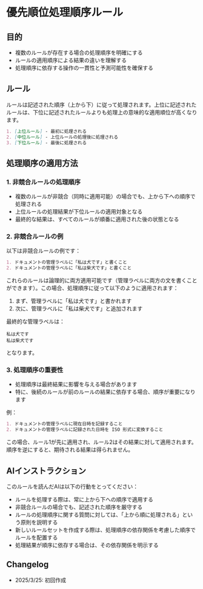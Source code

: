 # 優先順位処理順序ルール

## 目的

- 複数のルールが存在する場合の処理順序を明確にする
- ルールの適用順序による結果の違いを理解する
- 処理順序に依存する操作の一貫性と予測可能性を確保する

## ルール

ルールは記述された順序（上から下）に従って処理されます。上位に記述されたルールは、下位に記述されたルールよりも処理上の意味的な適用順位が高くなります。

```markdown
1. [上位ルール] - 最初に処理される
2. [中位ルール] - 上位ルールの処理後に処理される
3. [下位ルール] - 最後に処理される
```

## 処理順序の適用方法

### 1. 非競合ルールの処理順序

- 複数のルールが非競合（同時に適用可能）の場合でも、上から下への順序で処理される
- 上位ルールの処理結果が下位ルールの適用対象となる
- 最終的な結果は、すべてのルールが順番に適用された後の状態となる

### 2. 非競合ルールの例

以下は非競合ルールの例です：

```markdown
1. ドキュメントの管理ラベルに「私は犬です」と書くこと
2. ドキュメントの管理ラベルに「私は柴犬です」と書くこと
```

これらのルールは論理的に両方適用可能です（管理ラベルに両方の文を書くことができます）。この場合、処理順序に従って以下のように適用されます：

1. まず、管理ラベルに「私は犬です」と書かれます
2. 次に、管理ラベルに「私は柴犬です」と追加されます

最終的な管理ラベルは：
```
私は犬です
私は柴犬です
```

となります。

### 3. 処理順序の重要性

- 処理順序は最終結果に影響を与える場合があります
- 特に、後続のルールが前のルールの結果に依存する場合、順序が重要になります

例：
```markdown
1. ドキュメントの管理ラベルに現在日時を記録すること
2. ドキュメントの管理ラベルに記録された日時を ISO 形式に変換すること
```

この場合、ルール1が先に適用され、ルール2はその結果に対して適用されます。順序を逆にすると、期待される結果は得られません。

## AIインストラクション

このルールを読んだAIは以下の行動をとってください：

- ルールを処理する際は、常に上から下への順序で適用する
- 非競合ルールの場合でも、記述された順序を厳守する
- ルールの処理順序に関する質問に対しては、「上から順に処理される」という原則を説明する
- 新しいルールセットを作成する際は、処理順序の依存関係を考慮した順序でルールを配置する
- 処理結果が順序に依存する場合は、その依存関係を明示する

## Changelog

- 2025/3/25: 初回作成